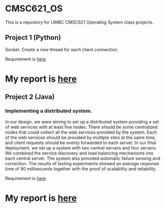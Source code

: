 # CMSC621_OS

This is a repostory for UMBC CMSC621 Operating System class projects.

## Project 1 (Python)
Socket. Create a new thread for each client connection. 

Requirement is [here](Project1.pdf)

# My report is [here](DayuanTan_proj1.pdf)

## Project 2 (Java)

### Implementing a distributed system.

In our design, we were aiming to set up a distributed system providing a set of web services
with at least five nodes. There should be some centralized nodes that could collect all the
web services provided by the system. Each of the web services should be provided by
multiple sites at the same time, and client requests should be evenly forwarded to each
server. In our final deployment, we set up a system with two central servers and four servers.
We combined the service discovery and load balancing mechanisms into each central
server. The system also provided automatic failure sensing and correction. The results of
testing experiments showed an average response time of 90 milliseconds together with the
proof of scalability and reliability.

Requirement is [here](project2_ds.pdf)

# My report is [here](DayuanTan_proj2.pdf)







